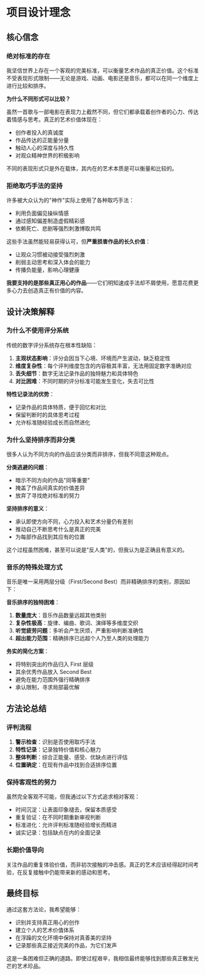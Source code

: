# 项目设计理念

## 核心信念

### 绝对标准的存在

我坚信世界上存在一个客观的完美标准，可以衡量艺术作品的真正价值。这个标准不受表现形式限制——无论是游戏、动画、电影还是音乐，都可以在同一个维度上进行比较和排序。

**为什么不同形式可以比较？**

虽然一首歌与一部电影在表现力上截然不同，但它们都承载着创作者的心力、传达着情感与思考。真正的艺术价值体现在：

- 创作者投入的真诚度
- 作品传达的正能量分量
- 触动人心的深度与持久性
- 对观众精神世界的积极影响

不同的表现形式只是外在载体，其内在的艺术本质是可以衡量和比较的。

### 拒绝取巧手法的坚持

许多被大众认为的"神作"实际上使用了各种取巧手法：

- 利用负面偏见操纵情感
- 通过感知偏差制造虚假精彩感
- 依赖死亡、悲剧等强烈刺激博取共鸣

这些手法虽然能轻易获得认可，但**严重损害作品的长久价值**：

- 让观众习惯被动接受强烈刺激
- 削弱主动思考和深入体会的能力
- 传播负能量，影响心理健康

**我要支持的是那些真正用心的作品**——它们明知速成手法却不屑使用，愿意花费更多心力去创造真正有价值的内容。

## 设计决策解释

### 为什么不使用评分系统

传统的数字评分系统存在根本性缺陷：

1. **主观状态影响**：评分会因当下心境、环境而产生波动，缺乏稳定性
2. **维度复杂性**：每个评判维度包含的内容极其丰富，无法用固定数字准确对应
3. **丢失细节**：数字无法记录作品的独特魅力和具体特色
4. **对比困难**：不同时期的评分标准可能发生变化，失去可比性

**特性记录法的优势**：

- 记录作品的具体特质，便于回忆和对比
- 保留判断时的具体思考过程
- 允许标准随经验成长而自然进化

### 为什么坚持排序而非分类

很多人认为不同方向的作品应该分类而非排序，但我不同意这种观点。

**分类逃避的问题**：

- 暗示不同方向的作品"同等重要"
- 掩盖了作品间真实的价值差异
- 放弃了寻找绝对标准的努力

**坚持排序的意义**：

- 承认即使方向不同，心力投入和艺术分量仍有差别
- 推动自己不断思考什么是真正的完美
- 为每部作品找到其应有的位置

这个过程虽然困难，甚至可以说是"反人类"的，但我认为是正确且有意义的。

### 音乐的特殊处理方式

音乐是唯一采用两层分级（First/Second Best）而非精确排序的类别，原因如下：

**音乐排序的独特困难**：

1. **数量庞大**：音乐作品数量远超其他类别
2. **复杂性极高**：旋律、编曲、歌词、演绎等多维度交织
3. **听觉疲劳问题**：多听会产生厌烦，严重影响判断准确性
4. **超出能力范围**：精确排序已远超个人乃至人类的处理能力

**务实的简化方案**：

- 将特别突出的作品归入 First 层级
- 其余优秀作品放入 Second Best
- 避免在能力范围外强行精确排序
- 承认限制，寻求局部最优解

## 方法论总结

### 评判流程

1. **警示检查**：识别是否使用取巧手法
2. **特性记录**：记录独特价值和核心魅力
3. **整体判断**：综合正能量、感受、优缺点进行评估
4. **位置确定**：在现有作品中找到合适排序位置

### 保持客观性的努力

虽然完全客观不可能，但我通过以下方式追求相对客观：

- 时间沉淀：让表面印象褪去，保留本质感受
- 重复验证：在不同时期重新审视判断
- 标准进化：允许评判标准随经验增长而精进
- 诚实记录：包括缺点在内的全面记录

### 长期价值导向

关注作品的重复体验价值，而非初次接触的冲击感。真正的艺术应该经得起时间考验，在反复接触中仍能带来新的感动和思考。

## 最终目标

通过这套方法论，我希望能够：

- 识别并支持真正用心的创作
- 建立个人的艺术价值体系
- 在浮躁的文化环境中保持对真善美的坚持
- 记录那些真正接近完美的作品，为它们发声

这是一条困难但正确的道路。即使过程艰辛，我相信最终能够找到那些真正散发光芒的艺术珍品。
